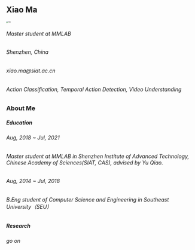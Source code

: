 
<h2>Xiao Ma</h2>       <img src="/Users/moxi/Desktop/mx.jpg" alt="mx" style="zoom:33%;" />
<h6>Master student at MMLAB</h6>
<h6>Shenzhen, China</h6>
<h6>xiao.ma@siat.ac.cn</h6>
<h6>Action Classification, Temporal Action Detection, Video Understanding</b></p>

<h3>About Me</h3>
<h5>Education</h5>
<h6> Aug, 2018 ~ Jul, 2021</h6>
<h6>Master student at MMLAB in Shenzhen Institute of Advanced Technology, Chinese Academy of Sciences(SIAT, CAS), advised by Yu Qiao.</h6>
<h6> Aug, 2014 ~ Jul, 2018</h6>
<h6>B.Eng student of Computer Science and Engineering in Southeast University（SEU）</h6>
<h5>Research</h5>
<h6> go on</h6>


